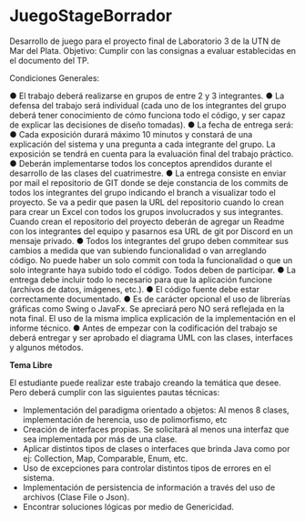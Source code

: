 # JuegoStageBorrador

Desarrollo de juego para el proyecto final de Laboratorio 3 de la UTN de Mar del Plata.
Objetivo: Cumplir con las consignas a evaluar establecidas en el documento del TP.

Condiciones Generales:

● El trabajo deberá realizarse en grupos de entre 2 y 3 integrantes.
● La defensa del trabajo será individual (cada uno de los integrantes del grupo deberá
tener conocimiento de cómo funciona todo el código, y ser capaz de explicar las
decisiones de diseño tomadas).
● La fecha de entrega será:
● Cada exposición durará máximo 10 minutos y constará de una explicación del sistema y
una pregunta a cada integrante del grupo. La exposición se tendrá en cuenta para la
evaluación final del trabajo práctico.
● Deberán implementarse todos los conceptos aprendidos durante el desarrollo de
las clases del cuatrimestre.
● La entrega consiste en enviar por mail el repositorio de GIT donde se deje constancia
de los commits de todos los integrantes del grupo indicando el branch a visualizar todo
el proyecto. Se va a pedir que pasen la URL del repositorio cuando lo crean para crear
un Excel con todos los grupos involucrados y sus integrantes. Cuando crean el
repositorio del proyecto deberán de agregar un Readme con los integrantes del equipo y
pasarnos esa URL de git por Discord en un mensaje privado.
● Todos los integrantes del grupo deben commitear sus cambios a medida que van
subiendo funcionalidad o van arreglando código. No puede haber un solo commit con
toda la funcionalidad o que un solo integrante haya subido todo el código. Todos deben
de participar.
● La entrega debe incluir todo lo necesario para que la aplicación funcione (archivos de
datos, imágenes, etc.).
● El código fuente debe estar correctamente documentado.
● Es de carácter opcional el uso de librerías gráficas como Swing o JavaFx. Se apreciará
pero NO será reflejada en la nota final. El uso de la misma implica explicación de la
implementación en el informe técnico.
● Antes de empezar con la codificación del trabajo se deberá entregar y ser aprobado el
diagrama UML con las clases, interfaces y algunos métodos.


**Tema Libre**

El estudiante puede realizar este trabajo creando la temática que desee. Pero deberá
cumplir con las siguientes pautas técnicas:

- Implementación del paradigma orientado a objetos: Al menos 8 clases, implementación
de herencia, uso de polimorfismo, etc
- Creación de interfaces propias. Se solicitará al menos una interfaz que sea implementada
por más de una clase.
- Aplicar distintos tipos de clases o interfaces que brinda Java como por ej: Collection,
Map, Comparable, Enum, etc.
- Uso de excepciones para controlar distintos tipos de errores en el sistema.
- Implementación de persistencia de información a través del uso de archivos (Clase File o
Json).
- Encontrar soluciones lógicas por medio de Genericidad.

